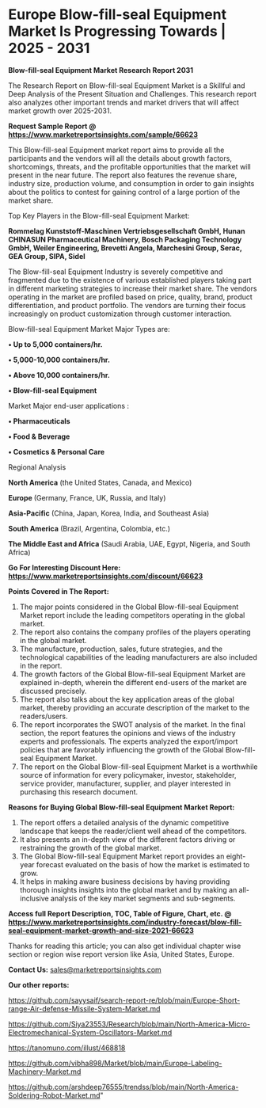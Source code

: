 # Europe Blow-fill-seal Equipment Market Is Progressing Towards | 2025 - 2031

<strong>Blow-fill-seal Equipment Market Research Report 2031</strong>

The Research Report on Blow-fill-seal Equipment Market is a Skillful and Deep Analysis of the Present Situation and Challenges. This research report also analyzes other important trends and market drivers that will affect market growth over 2025-2031.

<strong>Request Sample Report @ <a href=https://www.marketreportsinsights.com/sample/66623>https://www.marketreportsinsights.com/sample/66623</a></strong>

This Blow-fill-seal Equipment market report aims to provide all the participants and the vendors will all the details about growth factors, shortcomings, threats, and the profitable opportunities that the market will present in the near future. The report also features the revenue share, industry size, production volume, and consumption in order to gain insights about the politics to contest for gaining control of a large portion of the market share.

Top Key Players in the Blow-fill-seal Equipment Market:

<strong>Rommelag Kunststoff-Maschinen Vertriebsgesellschaft GmbH, Hunan CHINASUN Pharmaceutical Machinery, Bosch Packaging Technology GmbH, Weiler Engineering, Brevetti Angela, Marchesini Group, Serac, GEA Group, SIPA, Sidel</strong>

The Blow-fill-seal Equipment Industry is severely competitive and fragmented due to the existence of various established players taking part in different marketing strategies to increase their market share. The vendors operating in the market are profiled based on price, quality, brand, product differentiation, and product portfolio. The vendors are turning their focus increasingly on product customization through customer interaction.

Blow-fill-seal Equipment Market Major Types are:

<strong>• Up to 5,000 containers/hr.

• 5,000-10,000 containers/hr.

• Above 10,000 containers/hr.

• Blow-fill-seal Equipment</strong>

Market Major end-user applications :

<strong>• Pharmaceuticals

• Food & Beverage

• Cosmetics & Personal Care</strong>

Regional Analysis

</u><strong><b>North America</b></strong> (the United States, Canada, and Mexico)

<strong><b>Europe </b></strong>(Germany, France, UK, Russia, and Italy)

<strong><b>Asia-Pacific</b></strong> (China, Japan, Korea, India, and Southeast Asia)

<strong><b>South America</b></strong> (Brazil, Argentina, Colombia, etc.)

<strong><b>The Middle East and Africa</b></strong> (Saudi Arabia, UAE, Egypt, Nigeria, and South Africa)

<strong>Go For Interesting Discount Here: <a href=https://www.marketreportsinsights.com/discount/66623>https://www.marketreportsinsights.com/discount/66623</a></strong>

<strong>Points Covered in The Report:</strong>
<ol>
  <li>The major points considered in the Global Blow-fill-seal Equipment Market report include the leading competitors operating in the global market.</li>
  <li>The report also contains the company profiles of the players operating in the global market.</li>
  <li>The manufacture, production, sales, future strategies, and the technological capabilities of the leading manufacturers are also included in the report.</li>
  <li>The growth factors of the Global Blow-fill-seal Equipment Market are explained in-depth, wherein the different end-users of the market are discussed precisely.</li>
  <li>The report also talks about the key application areas of the global market, thereby providing an accurate description of the market to the readers/users.</li>
  <li>The report incorporates the SWOT analysis of the market. In the final section, the report features the opinions and views of the industry experts and professionals. The experts analyzed the export/import policies that are favorably influencing the growth of the Global Blow-fill-seal Equipment Market.</li>
  <li>The report on the Global Blow-fill-seal Equipment Market is a worthwhile source of information for every policymaker, investor, stakeholder, service provider, manufacturer, supplier, and player interested in purchasing this research document.</li>
</ol>
<strong>Reasons for Buying Global Blow-fill-seal Equipment Market Report:</strong>

<ol>
  <li>The report offers a detailed analysis of the dynamic competitive landscape that keeps the reader/client well ahead of the competitors.</li>
  <li>It also presents an in-depth view of the different factors driving or restraining the growth of the global market.</li>
  <li>The Global Blow-fill-seal Equipment Market report provides an eight-year forecast evaluated on the basis of how the market is estimated to grow.</li>
  <li>It helps in making aware business decisions by having providing thorough insights insights into the global market and by making an all-inclusive analysis of the key market segments and sub-segments.</li>
</ol>
<strong>Access full Report Description, TOC, Table of Figure, Chart, etc. @ <a href=https://www.marketreportsinsights.com/industry-forecast/blow-fill-seal-equipment-market-growth-and-size-2021-66623>https://www.marketreportsinsights.com/industry-forecast/blow-fill-seal-equipment-market-growth-and-size-2021-66623</a></strong>


Thanks for reading this article; you can also get individual chapter wise section or region wise report version like Asia, United States, Europe.

<strong>Contact Us:</strong>
sales@marketreportsinsights.com

<strong>Our other reports:</strong>

<a href=https://github.com/sayysaif/search-report-re/blob/main/Europe-Short-range-Air-defense-Missile-System-Market.md>https://github.com/sayysaif/search-report-re/blob/main/Europe-Short-range-Air-defense-Missile-System-Market.md</a>

<a href=https://github.com/Siya23553/Research/blob/main/North-America-Micro-Electromechanical-System-Oscillators-Market.md>https://github.com/Siya23553/Research/blob/main/North-America-Micro-Electromechanical-System-Oscillators-Market.md</a>

<a href=https://tanomuno.com/illust/468818>https://tanomuno.com/illust/468818</a>

<a href=https://github.com/vibha898/Market/blob/main/Europe-Labeling-Machinery-Market.md>https://github.com/vibha898/Market/blob/main/Europe-Labeling-Machinery-Market.md</a>

<a href=https://github.com/arshdeep76555/trendss/blob/main/North-America-Soldering-Robot-Market.md>https://github.com/arshdeep76555/trendss/blob/main/North-America-Soldering-Robot-Market.md</a>"
